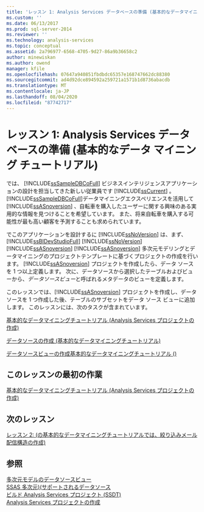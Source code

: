 ```yaml
---
title: 'レッスン 1: Analysis Services データベースの準備 (基本的なデータマイニングチュートリアル) |Microsoft Docs'
ms.custom: ''
ms.date: 06/13/2017
ms.prod: sql-server-2014
ms.reviewer: ''
ms.technology: analysis-services
ms.topic: conceptual
ms.assetid: 2a796977-6568-4705-9d27-86a9b36658c2
author: minewiskan
ms.author: owend
manager: kfile
ms.openlocfilehash: 07647a940851fbdbdc65357e168747662dc88380
ms.sourcegitcommit: ad4d92dce894592a259721a1571b1d8736abacdb
ms.translationtype: MT
ms.contentlocale: ja-JP
ms.lasthandoff: 08/04/2020
ms.locfileid: "87742717"
---
```

# <a name="lesson-1-preparing-the-analysis-services-database-basic-data-mining-tutorial"></a>レッスン 1: Analysis Services データベースの準備 (基本的なデータ マイニング チュートリアル)
  では、 [!INCLUDE[ssSampleDBCoFull](../includes/sssampledbcofull-md.md)] ビジネスインテリジェンスアプリケーションの設計を担当してきた新しい従業員です [!INCLUDE[ssCurrent](../includes/sscurrent-md.md)] 。 [!INCLUDE[ssSampleDBCoFull](../includes/sssampledbcofull-md.md)]データマイニングエクスペリエンスを活用して [!INCLUDE[ssASnoversion](../includes/ssasnoversion-md.md)] 、自転車を購入したユーザーに関する興味のある実用的な情報を見つけることを希望しています。 また、将来自転車を購入する可能性が最も高い顧客を予測することも求められています。  
  
 でこのアプリケーションを設計するに [!INCLUDE[ssNoVersion](../includes/ssnoversion-md.md)] は、まず、 [!INCLUDE[ssBIDevStudioFull](../includes/ssbidevstudiofull-md.md)] [!INCLUDE[ssNoVersion](../includes/ssnoversion-md.md)] [!INCLUDE[ssASnoversion](../includes/ssasnoversion-md.md)] [!INCLUDE[ssASnoversion](../includes/ssasnoversion-md.md)] 多次元モデリングとデータマイニングのプロジェクトテンプレートに基づくプロジェクトの作成を行います。 [!INCLUDE[ssASnoversion](../includes/ssasnoversion-md.md)] プロジェクトを作成したら、データ ソースを 1 つ以上定義します。 次に、データソースから選択したテーブルおよびビューから、*データソースビュー*と呼ばれるメタデータのビューを定義します。  
  
 このレッスンでは、[!INCLUDE[ssASnoversion](../includes/ssasnoversion-md.md)] プロジェクトを作成し、データ ソースを 1 つ作成した後、テーブルのサブセットをデータ ソース ビューに追加します。 このレッスンには、次のタスクが含まれています。  
  
 [基本的なデータマイニングチュートリアル &#40;Analysis Services プロジェクトの作成&#41;](../../2014/tutorials/creating-an-analysis-services-project-basic-data-mining-tutorial.md)  
  
 [データソースの作成 &#40;基本的なデータマイニングチュートリアル&#41;](../../2014/tutorials/creating-a-data-source-basic-data-mining-tutorial.md)  
  
 [データソースビューの作成基本的なデータマイニングチュートリアル &#40;&#41;](../../2014/tutorials/creating-a-data-source-view-basic-data-mining-tutorial.md)  
  
## <a name="first-task-in-lesson"></a>このレッスンの最初の作業  
 [基本的なデータマイニングチュートリアル &#40;Analysis Services プロジェクトの作成&#41;](../../2014/tutorials/creating-an-analysis-services-project-basic-data-mining-tutorial.md)  
  
## <a name="next-lesson"></a>次のレッスン  
 [レッスン 2: &#40;の基本的なデータマイニングチュートリアルでは、絞り込みメール配信構造の作成&#41;](../../2014/tutorials/lesson-2-building-a-targeted-mailing-structure-basic-data-mining-tutorial.md)  
  
## <a name="see-also"></a>参照  
 [多次元モデルのデータソースビュー](https://docs.microsoft.com/analysis-services/multidimensional-models/data-source-views-in-multidimensional-models)   
 [SSAS 多次元&#41;&#40;サポートされるデータソース](https://docs.microsoft.com/analysis-services/multidimensional-models/supported-data-sources-ssas-multidimensional)   
 [ビルド Analysis Services プロジェクト &#40;SSDT&#41;](https://docs.microsoft.com/analysis-services/multidimensional-models/build-analysis-services-projects-ssdt)   
 [Analysis Services プロジェクトの作成](../analysis-services/lesson-1-1-creating-an-analysis-services-project.md)  
  
  
